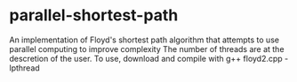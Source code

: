 # parallel-shortest-path
An implementation of Floyd's shortest path algorithm that attempts to use parallel computing to improve complexity
The number of threads are at the descretion of the user.
To use, download and compile with g++ floyd2.cpp -lpthread
